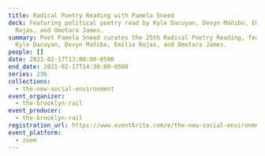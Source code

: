 ```yaml
---
title: Radical Poetry Reading with Pamela Sneed
deck: Featuring political poetry read by Kyle Dacuyan, Devyn Mañibo, Emilio
  Rojas, and Omotara James.
summary: Poet Pamela Sneed curates the 25th Radical Poetry Reading, featuring
  Kyle Dacuyan, Devyn Mañibo, Emilio Rojas, and Omotara James.
people: []
date: 2021-02-17T13:00:00-0500
end_date: 2021-02-17T14:30:00-0500
series: 236
collections:
  - the-new-social-environment
event_organizer:
  - the-brooklyn-rail
event_producer:
  - the-brooklyn-rail
registration_url: https://www.eventbrite.com/e/the-new-social-environment-236-radical-poetry-with-pamela-sneed-tickets-141197326003
event_platform:
  - zoom
---
```


